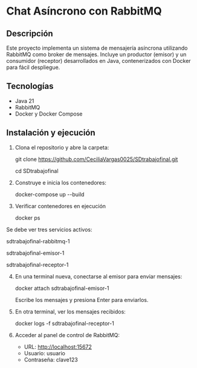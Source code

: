 # Chat Asíncrono con RabbitMQ 

##  Descripción
Este proyecto implementa un sistema de mensajería asíncrona utilizando RabbitMQ como broker de mensajes. Incluye un productor (emisor) y un consumidor (receptor) desarrollados en Java, contenerizados con Docker para fácil despliegue.

## Tecnologías
- Java 21
- RabbitMQ
- Docker y Docker Compose

## Instalación y ejecución

1. Clona el repositorio y abre la carpeta:
   
   git clone https://github.com/CeciliaVargas0025/SDtrabajofinal.git

   cd SDtrabajofinal
   

2. Construye e inicia los contenedores:
   
   docker-compose up --build

   
3. Verificar contenedores en ejecución

   docker ps

Se debe ver tres servicios activos:

sdtrabajofinal-rabbitmq-1

sdtrabajofinal-emisor-1

sdtrabajofinal-receptor-1

4. En una terminal nueva, conectarse al emisor para enviar mensajes:

   docker attach sdtrabajofinal-emisor-1

   Escribe los mensajes y presiona Enter para enviarlos.
   

4. En otra terminal, ver los mensajes recibidos:

   docker logs -f sdtrabajofinal-receptor-1

5. Acceder al panel de control de RabbitMQ:
   - URL: [http://localhost:15672](http://localhost:15672)
   - Usuario: usuario
   - Contraseña: clave123

